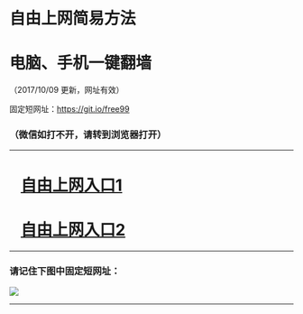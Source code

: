 ﻿# 自由上网简易方法

# 电脑、手机一键翻墙

（2017/10/09 更新，网址有效）

固定短网址：https://git.io/free99

### （微信如打不开，请转到浏览器打开）


***





# &nbsp;&nbsp; <a href="http://ft2296829001.fwq-tz-1001.info/fwqtz01.html?t=10090013783 " target="_blank">自由上网入口1</a>
# &nbsp;&nbsp; <a href="http://ft1892421396.fwq-tz-1002.info/fwqtz02.html?t=100900111723 " target="_blank">自由上网入口2</a>
***

### 请记住下图中固定短网址：

<img src="https://s3-us-west-2.amazonaws.com/fwq-1001/yjfq-20170905okok.png" /> 


***

